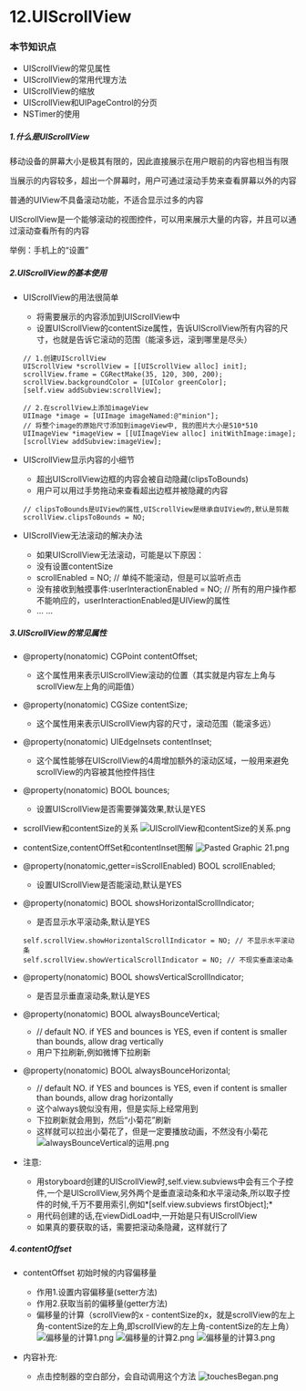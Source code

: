 # 12.UIScrollView

### 本节知识点

- UIScrollView的常见属性
- UIScrollView的常用代理方法
- UIScrollView的缩放
- UIScrollView和UIPageControl的分页
- NSTimer的使用

##### 1.什么是UIScrollView

移动设备的屏幕大小是极其有限的，因此直接展示在用户眼前的内容也相当有限

当展示的内容较多，超出一个屏幕时，用户可通过滚动手势来查看屏幕以外的内容

普通的UIView不具备滚动功能，不适合显示过多的内容

UIScrollView是一个能够滚动的视图控件，可以用来展示大量的内容，并且可以通过滚动查看所有的内容

举例：手机上的“设置”


##### 2.UIScrollView的基本使用
- UIScrollView的用法很简单
	+ 将需要展示的内容添加到UIScrollView中
	+ 设置UIScrollView的contentSize属性，告诉UIScrollView所有内容的尺寸，也就是告诉它滚动的范围（能滚多远，滚到哪里是尽头）
	```objc
	// 1.创建UIScrollView
    UIScrollView *scrollView = [[UIScrollView alloc] init];
    scrollView.frame = CGRectMake(35, 120, 300, 200);
    scrollView.backgroundColor = [UIColor greenColor];
    [self.view addSubview:scrollView];
    
    // 2.在scrollView上添加imageView
    UIImage *image = [UIImage imageNamed:@"minion"];
    // 将整个image的原始尺寸添加到imageView中, 我的图片大小是510*510
    UIImageView *imageView = [[UIImageView alloc] initWithImage:image];
    [scrollView addSubview:imageView];
	```
	

- UIScrollView显示内容的小细节
	+ 超出UIScrollView边框的内容会被自动隐藏(clipsToBounds)
	+ 用户可以用过手势拖动来查看超出边框并被隐藏的内容
	```objc
	// clipsToBounds是UIView的属性,UIScrollView是继承自UIView的,默认是剪裁
    scrollView.clipsToBounds = NO;
	```
- UIScrollView无法滚动的解决办法
	+ 如果UIScrollView无法滚动，可能是以下原因：
	+ 没有设置contentSize
	+ scrollEnabled = NO; // 单纯不能滚动，但是可以监听点击
	+ 没有接收到触摸事件:userInteractionEnabled = NO; // 所有的用户操作都不能响应的，userInteractionEnabled是UIView的属性
	+ … …

##### 3.UIScrollView的常见属性

- @property(nonatomic) CGPoint contentOffset; 
	+ 这个属性用来表示UIScrollView滚动的位置（其实就是内容左上角与scrollView左上角的间距值）


- @property(nonatomic) CGSize contentSize; 
	+ 这个属性用来表示UIScrollView内容的尺寸，滚动范围（能滚多远）


- @property(nonatomic) UIEdgeInsets contentInset; 
	+ 这个属性能够在UIScrollView的4周增加额外的滚动区域，一般用来避免scrollView的内容被其他控件挡住


- @property(nonatomic) BOOL bounces;
	+ 设置UIScrollView是否需要弹簧效果,默认是YES

	
- scrollView和contentSize的关系
![UIScrollView和contentSize的关系.png](http://upload-images.jianshu.io/upload_images/328309-0497bf41f6fc020a.png?imageMogr2/auto-orient/strip%7CimageView2/2/w/1240)

- contentSize,contentOffSet和contentInset图解
![Pasted Graphic 21.png](http://upload-images.jianshu.io/upload_images/328309-d4ce181f84bb5d81.png?imageMogr2/auto-orient/strip%7CimageView2/2/w/1240)


- @property(nonatomic,getter=isScrollEnabled) BOOL scrollEnabled; 
	+ 设置UIScrollView是否能滚动,默认是YES


- @property(nonatomic) BOOL showsHorizontalScrollIndicator;
	+ 是否显示水平滚动条,默认是YES
	```objc
	self.scrollView.showHorizontalScrollIndicator = NO; // 不显示水平滚动条
	self.scrollView.showVerticalScrollIndicator = NO; // 不现实垂直滚动条
    ```

- @property(nonatomic) BOOL showsVerticalScrollIndicator;
	+ 是否显示垂直滚动条,默认是YES


- @property(nonatomic) BOOL alwaysBounceVertical;
	+ // default NO. if YES and bounces is YES, even if content is smaller than bounds, allow drag vertically
	+ 用户下拉刷新,例如微博下拉刷新 


- @property(nonatomic) BOOL alwaysBounceHorizontal;         
 	+ // default NO. if YES and bounces is YES, even if content is smaller than bounds, allow drag horizontally 
 	+ 这个always貌似没有用，但是实际上经常用到
	+ 下拉刷新就会用到，然后“小菊花”刷新
	+ 这样就可以拉出小菊花了，但是一定要播放动画，不然没有小菊花
![alwaysBounceVertical的运用.png](http://upload-images.jianshu.io/upload_images/328309-21b969c760b4b030.png?imageMogr2/auto-orient/strip%7CimageView2/2/w/1240)


- 注意:
	+ 用storyboard创建的UIScrollView时,self.view.subviews中会有三个子控件,一个是UIScrollView,另外两个是垂直滚动条和水平滚动条,所以取子控件的时候,千万不要用索引,例如*[self.view.subviews firstObject];*
	+ 用代码创建的话,在viewDidLoad中,一开始是只有UIScrollView
	+ 如果真的要获取的话，需要把滚动条隐藏，这样就行了
	
##### 4.contentOffset
- contentOffset 初始时候的内容偏移量
	+ 作用1.设置内容偏移量(setter方法)
	+ 作用2.获取当前的偏移量(getter方法)	
	+ 偏移量的计算（scrollView的x - contentSize的x，就是scrollView的左上角-contentSize的左上角,即scrollView的左上角-contentSize的左上角）
	![偏移量的计算1.png](http://upload-images.jianshu.io/upload_images/328309-5850712d9d1105a6.png?imageMogr2/auto-orient/strip%7CimageView2/2/w/1240)
	![偏移量的计算2.png](http://upload-images.jianshu.io/upload_images/328309-3f38694426ea798b.png?imageMogr2/auto-orient/strip%7CimageView2/2/w/1240)
![偏移量的计算3.png](http://upload-images.jianshu.io/upload_images/328309-c22016c2f44cbcdb.png?imageMogr2/auto-orient/strip%7CimageView2/2/w/1240)

- 内容补充:
	+ 点击控制器的空白部分，会自动调用这个方法
	![touchesBegan.png](http://upload-images.jianshu.io/upload_images/328309-6bfd763a6b86cbd4.png?imageMogr2/auto-orient/strip%7CimageView2/2/w/1240)
